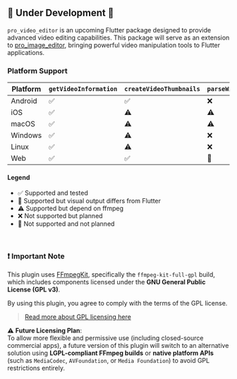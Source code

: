 ## 🚧 Under Development 🚧

`pro_video_editor` is an upcoming Flutter package designed to provide advanced video editing capabilities. This package will serve as an extension to [pro_image_editor](https://pub.dev/packages/pro_image_editor), bringing powerful video manipulation tools to Flutter applications.


### Platform Support

| Platform       | `getVideoInformation`  | `createVideoThumbnails`   | `parseWithLayers`  | `parseWithBlur`   | `parseWithTransform`    | `parseWithFilters`  | `parseWithCensorLayers` |
|----------------|------------------------|---------------------------|--------------------|-------------------|-------------------------|---------------------|-------------------------|
| Android        | ✅                     | ✅                       | ❌                 | ❌               | ❌                     | ❌                  | ❌                      |
| iOS            | ✅                     | ⚠️                       | ⚠️                 | ⚠️               | ⚠️                     | ⚠️                  | ❌                      |
| macOS          | ✅                     | ⚠️                       | ⚠️                 | ⚠️               | ⚠️                     | ⚠️                  | ❌                      |
| Windows        | ✅                     | ⚠️                       | ❌                 | ❌               | ❌                     | ❌                  | ❌                      |
| Linux          | ✅                     | ⚠️                       | ❌                 | ❌               | ❌                     | ❌                  | ❌                      |
| Web            | ✅                     | ✅                       | 🚫                 | 🚫               | 🚫                     | 🚫                  | 🚫                      |



#### Legend
- ✅ Supported and tested  
- 🧪 Supported but visual output differs from Flutter
- ⚠️ Supported but depend on ffmpeg
- ❌ Not supported but planned
- 🚫 Not supported and not planned

<br/>

### ❗ Important Note

This plugin uses [FFmpegKit](https://github.com/arthenica/ffmpeg-kit), specifically the `ffmpeg-kit-full-gpl` build, which includes components licensed under the **GNU General Public License (GPL v3)**.

By using this plugin, you agree to comply with the terms of the GPL license.

> [Read more about GPL licensing here](https://www.gnu.org/licenses/gpl-3.0.en.html)

⚠️ **Future Licensing Plan**:  
To allow more flexible and permissive use (including closed-source commercial apps), a future version of this plugin will switch to an alternative solution using **LGPL-compliant FFmpeg builds** or **native platform APIs** (such as `MediaCodec`, `AVFoundation`, or `Media Foundation`) to avoid GPL restrictions entirely.